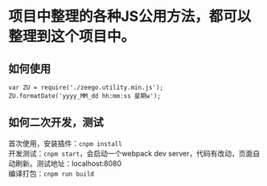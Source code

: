 # 项目中整理的各种JS公用方法，都可以整理到这个项目中。

## 如何使用
`var ZU = require('./zeego.utility.min.js');`<br/>
`ZU.formatDate('yyyy_MM_dd hh:mm:ss 星期w');`<br/>

## 如何二次开发，测试
首次使用，安装插件：`cnpm install`<br/>
开发测试：`cnpm start`，会启动一个webpack dev server，代码有改动，页面自动刷新。测试地址：localhost:8080<br/>
编译打包：`cnpm run build`<br/>




